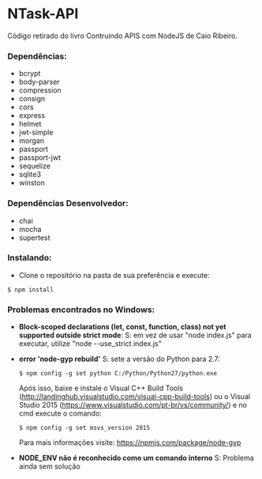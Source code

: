 # NTask-API

Código retirado do livro Contruindo APIS com NodeJS de Caio Ribeiro.

### Dependências:
* bcrypt
* body-parser
* compression
* consign
* cors
* express
* helmet
* jwt-simple
* morgan
* passport
* passport-jwt
* sequelize
* sqlite3
* winston

### Dependências Desenvolvedor:
* chai
* mocha
* supertest

### Instalando:
* Clone o repositório na pasta de sua preferência e execute:

```console
$ npm install
```

### Problemas encontrados no Windows:
* **Block-scoped declarations (let, const, function, class) not yet supported outside strict mode**:
  S: em vez de usar "node index.js" para executar, utilize "node --use_strict index.js"

* **error 'node-gyp rebuild'**
  S: sete a versão do Python para 2.7:

  ```console
  $ npm config -g set python C:/Python/Python27/python.exe
  ```
  Após isso, baixe e instale o Visual C++ Build Tools (http://landinghub.visualstudio.com/visual-cpp-build-tools) ou o Visual Studio 2015 (https://www.visualstudio.com/pt-br/vs/community/) e no cmd execute o comando:
  ```console
  $ npm config -g set msvs_version 2015
  ```
  Para mais informações visite: https://npmjs.com/package/node-gyp

* **NODE_ENV não é reconhecido como um comando interno**
  S: Problema ainda sem solução